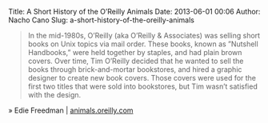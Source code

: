 Title: A Short History of the O’Reilly Animals
Date: 2013-06-01 00:06
Author: Nacho Cano
Slug: a-short-history-of-the-oreilly-animals

> In the mid-1980s, O’Reilly (aka O’Reilly & Associates) was selling
> short books on Unix topics via mail order. These books, known as
> ”Nutshell Handbooks,” were held together by staples, and had plain
> brown covers. Over time, Tim O’Reilly decided that he wanted to sell
> the books through brick-and-mortar bookstores, and hired a graphic
> designer to create new book covers. Those covers were used for the
> first two titles that were sold into bookstores, but Tim wasn’t
> satisfied with the design.

» Edie Freedman | [animals.oreilly.com][]

  [animals.oreilly.com]: http://animals.oreilly.com/origin-of-species/
    "A Short History of the O'Reilly Animals"
